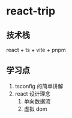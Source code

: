# react-trip

## 技术栈

react + ts + vite + pnpm

## 学习点

1. tsconfig 的简单讲解
2. react 设计理念
   1. 单向数据流
   2. 虚拟 dom
